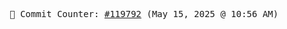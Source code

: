 <p align="center">
    <samp>
        📮 Commit Counter: <a href="https://github.com/Javascript-void0/Javascript-void0/commits/main">#119792</a> (May 15, 2025 @ 10:56 AM)
    </samp>
</p>